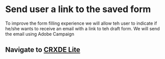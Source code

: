 # Send user a link to the saved form

To improve the form filling experience we will allow teh user to indicate if he/she wants to receive an email with a link to teh draft form. We will send the email using Adobe Campaign

## Navigate to [CRXDE Lite](http://localhost:4502/crx/de/index.jsp)

